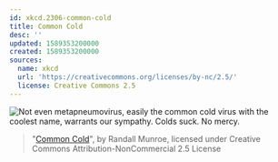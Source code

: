 ```yaml
---
id: xkcd.2306-common-cold
title: Common Cold
desc: ''
updated: 1589353200000
created: 1589353200000
sources:
  name: xkcd
  url: 'https://creativecommons.org/licenses/by-nc/2.5/'
  license: Creative Commons 2.5
---
```

![Not even metapneumovirus, easily the common cold virus with the coolest name, warrants our sympathy. Colds suck. No mercy.](https://imgs.xkcd.com/comics/common_cold.png)
> "[Common Cold](https://xkcd.com/2306/)", by Randall Munroe, licensed under Creative Commons Attribution-NonCommercial 2.5 License
